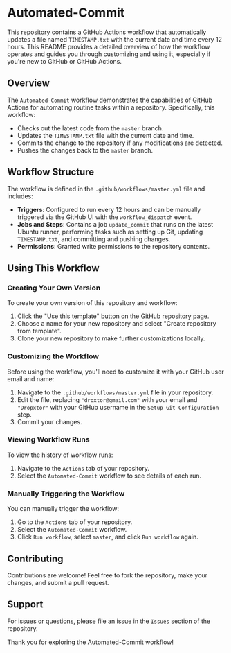 # Automated-Commit

This repository contains a GitHub Actions workflow that automatically updates a file named `TIMESTAMP.txt` with the current date and time every 12 hours. This README provides a detailed overview of how the workflow operates and guides you through customizing and using it, especially if you're new to GitHub or GitHub Actions.

## Overview

The `Automated-Commit` workflow demonstrates the capabilities of GitHub Actions for automating routine tasks within a repository. Specifically, this workflow:

- Checks out the latest code from the `master` branch.
- Updates the `TIMESTAMP.txt` file with the current date and time.
- Commits the change to the repository if any modifications are detected.
- Pushes the changes back to the `master` branch.

## Workflow Structure

The workflow is defined in the `.github/workflows/master.yml` file and includes:

- **Triggers**: Configured to run every 12 hours and can be manually triggered via the GitHub UI with the `workflow_dispatch` event.
- **Jobs and Steps**: Contains a job `update_commit` that runs on the latest Ubuntu runner, performing tasks such as setting up Git, updating `TIMESTAMP.txt`, and committing and pushing changes.
- **Permissions**: Granted write permissions to the repository contents.

## Using This Workflow

### Creating Your Own Version

To create your own version of this repository and workflow:

1. Click the "Use this template" button on the GitHub repository page.
2. Choose a name for your new repository and select "Create repository from template".
3. Clone your new repository to make further customizations locally.

### Customizing the Workflow

Before using the workflow, you'll need to customize it with your GitHub user email and name:

1. Navigate to the `.github/workflows/master.yml` file in your repository.
2. Edit the file, replacing `"droxtor@gmail.com"` with your email and `"Dropxtor"` with your GitHub username in the `Setup Git Configuration` step.
3. Commit your changes.

### Viewing Workflow Runs

To view the history of workflow runs:

1. Navigate to the `Actions` tab of your repository.
2. Select the `Automated-Commit` workflow to see details of each run.

### Manually Triggering the Workflow

You can manually trigger the workflow:

1. Go to the `Actions` tab of your repository.
2. Select the `Automated-Commit` workflow.
3. Click `Run workflow`, select `master`, and click `Run workflow` again.

## Contributing

Contributions are welcome! Feel free to fork the repository, make your changes, and submit a pull request.

## Support

For issues or questions, please file an issue in the `Issues` section of the repository.

Thank you for exploring the Automated-Commit workflow!
